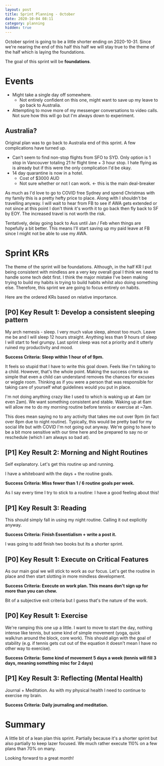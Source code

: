 ```yaml
---
layout: post
title: Sprint Planning - October
date: 2020-10-04 08:11
category: planning
hidden: true
---
```


October sprint is going to be a little shorter ending on 2020-10-31. Since we're nearing the end of
this half this half we will stay true to the theme of the half which is laying the foundations.

The goal of this sprint will be **foundations**.

# Events
* Might take a single day off somewhere.
  * Not entirely confident on this one, might want to save up my leave to go back to Australia.
* Attempting to move more of my messenger conversations to video calls. Not sure how this will go
  but I'm always down to experiment.

## Australia?
Original plan was to go back to Australia end of this sprint. A few complications have turned up.
* Can't seem to find non-stop flights from SFO to SYD. Only option is 1 stop in Vancouver totaling
  21 hr flight time + 3 hour stop. I hate flying as is already but if this were the only
  complication I'd be okay.
* 14 day quarantine is now in a hotel.
  * Cost of $3000 AUD
  * Not sure whether or not I can work. <- this is the main deal-breaker

As much as I'd love to go to COVID free Sydney and spend Christmas with my family this is a pretty
hefty price to place. Along with I shouldn't be travelling anyway. I will wait to hear from FB to
see if AWA gets extended or not since at this point I don't think it's worth it to go back then fly
back to SF by EOY. The increased travel is not worth the risk.

Tentatively, delay going back to Aus until Jan / Feb when things are hopefully a bit better. This
means I'll start saving up my paid leave at FB since I might not be able to use my AWA.

# Sprint KRs

The theme of the sprint will be foundations. Although, in the half KR I put being consistent with
mindless are a very key overall goal I think we need to handle some tech debt first. I think the
major mistake I've been making trying to build my habits is trying to build habits whilst also doing
something else. Therefore, this sprint we are going to focus entirely on habits.

Here are the ordered KRs based on relative importance.

## [P0] Key Result 1: Develop a consistent sleeping pattern
My arch nemesis - sleep. I very much value sleep, almost too much. Leave me be and I will sleep 12
hours straight. Anything less than 9 hours of sleep I will start to feel grumpy. Last sprint sleep
was not a priority and it utterly ruined my productivity and mood.

**Success Criteria: Sleep within 1 hour of of 9pm.**

It feels so stupid that I have to write this goal down. Feels like I'm talking to a child.  However,
that's the whole point. Making the success criteria so simple that even a child can understand
removes the chances for excuses or wiggle room. Thinking as if you were a person that was
responsible for taking care of yourself what guidelines would you put in place.

I'm not doing anything crazy like I used to which is waking up at 4am (or even 2am). We want
something consistent and stable. Waking up at 6am will allow me to do my morning routine before
tennis or exercise at ~7am.

This does mean saying no to any activity that takes me out over 9pm (in fact over 8pm due to night
routine). Typically, this would be pretty bad for my social life but with COVID I'm not going out
anyway. We're going to have to be a bit more sensitive with our time here and be prepared to say no
or reschedule (which I am always so bad at).

## [P1] Key Result 2: Morning and Night Routines
Self explanatory. Let's get this routine up and running.

I have a whiteboard with the days + the routine goals.

**Success Criteria: Miss fewer than 1 / 6 routine goals per week.**

As I say every time I try to stick to a routine:  I have a good feeling about this! 

## [P1] Key Result 3: Reading

This should simply fall in using my night routine. Calling it out explicitly anyway.

**Success Criteria: Finish Essentialism + write a post it.**

I was going to add finish two books but its a shorter sprint.

## [P0] Key Result 1: Execute on Critical Features
As our main goal we will stick to work as our focus. Let's get the routine in place and then start
slotting in more mindless development.

**Success Criteria: Execute on work plan. This means don't sign up for more than you can chew.**

Bit of a subjective exit criteria but I guess that's the nature of the work.

## [P0] Key Result 1: Exercise
We're ramping this one up a little. I want to move to start the day, nothing intense like tennis,
but some kind of simple movement (yoga, quick walk/run around the block, core work). This should
align with the goal of stability (e.g. if tennis gets cut out of the equation it doesn't mean I have
no other way to exercise).

**Success Criteria: Some kind of movement 5 days a week (tennis will fill 3 days, meaning something misc
for 2 days)**

## [P1] Key Result 3: Reflecting (Mental Health)
Journal + Meditation. As with my physical health I need to continue to exercise my brain.

**Success Criteria: Daily journaling and meditation.**

# Summary
A little bit of a lean plan this sprint. Partially because it's a shorter sprint but also partially
to keep lazer focused. We much rather execute 110% on a few plans than 70% on many.

Looking forward to a great month!
